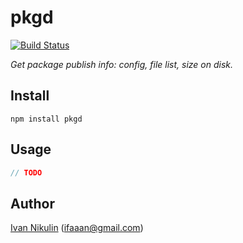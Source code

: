 # pkgd
[![Build Status](https://api.travis-ci.org/inikulin/pkgd.svg)](https://travis-ci.org/inikulin/pkgd)

*Get package publish info: config, file list, size on disk.*

## Install
```
npm install pkgd
```

## Usage
```js
// TODO
```

## Author
[Ivan Nikulin](https://github.com/inikulin) (ifaaan@gmail.com)
